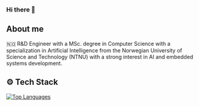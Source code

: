 ### Hi there 👋

<!--
**P1NHE4D/P1NHE4D** is a ✨ _special_ ✨ repository because its `README.md` (this file) appears on your GitHub profile.

Here are some ideas to get you started:

- 🔭 I’m currently working on ...
- 🌱 I’m currently learning ...
- 👯 I’m looking to collaborate on ...
- 🤔 I’m looking for help with ...
- 💬 Ask me about ...
- 📫 How to reach me: ...
- 😄 Pronouns: ...
- ⚡ Fun fact: ...
-->

## About me
🇳🇴 R&D Engineer with a MSc. degree in Computer Science with a specialization in Artificial Intelligence from the Norwegian University of Science and Technology (NTNU) with a strong interest in AI and embedded systems development.

## ⚙️ Tech Stack
[![Top Languages](https://github-readme-stats.vercel.app/api/top-langs?username=p1nhe4d&layout=compact&theme=dark&langs_count=10)](https://github.com/p1nhe4d/github-readme-stats)
